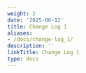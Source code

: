 ```yaml
---
weight: 2
date: '2025-06-12'
title: Change Log 1
aliases:
- /docs/change-log_1/
description: ''
linkTitle: Change Log 1
type: docs
---
```


